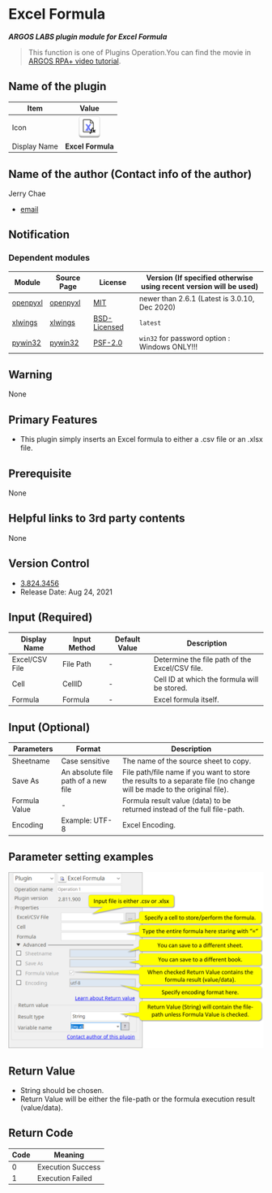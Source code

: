 # Excel Formula

***ARGOS LABS plugin module for Excel Formula***

> This function is one of Plugins Operation.You can find the movie in [ARGOS RPA+ video tutorial](https://www.argos-labs.com/video-tutorial/).

## Name of the plugin
Item         | Value
-------------|:---:
Icon         | ![excelformula](icon.png) 
Display Name | **Excel Formula**

## Name of the author (Contact info of the author)

Jerry Chae
* [email](mailto:mcchae@argos-labs.com)

[comment]: <> (* [github]&#40;https://github.com/Jerry-Chae&#41;)

## Notification

### Dependent modules
Module | Source Page | License | Version (If specified otherwise using recent version will be used)
---|---|---|---
[openpyxl](https://pypi.org/project/openpyxl/) | [openpyxl](https://github.com/theorchard/openpyxl) | [MIT](https://github.com/theorchard/openpyxl/blob/master/LICENCE.rst) | newer than 2.6.1 (Latest is 3.0.10, Dec 2020)
[xlwings](https://pypi.org/project/xlwings/)  | [xlwings](https://github.com/xlwings/xlwings) | [BSD-Licensed](https://github.com/xlwings/xlwings/blob/main/LICENSE.txt) | `latest` 
[pywin32](https://pypi.org/project/pywin32/) | [pywin32](https://github.com/mhammond/pywin32) | [PSF-2.0](https://github.com/mhammond/pywin32/blob/main/Pythonwin/License.txt) | `win32` for password option : Windows ONLY!!!
## Warning 
None
## Primary Features
* This plugin simply inserts an Excel formula to either a .csv file or an .xlsx file.

## Prerequisite
None

## Helpful links to 3rd party contents
None

## Version Control 
* [3.824.3456](setup.yaml)
* Release Date: Aug 24, 2021

## Input (Required) 
Display Name | Input Method | Default Value | Description
---|--------------|---------------|---------
Excel/CSV File   | File Path    | -             | Determine the file path of the Excel/CSV file.
Cell  | CellID       | - | Cell ID at which the formula will be stored.
Formula | Formula | -  | Excel formula itself.


## Input (Optional)


Parameters | Format | Description
----------|-------|------
Sheetname | Case sensitive  | The name of the source sheet to copy.
Save As | An absolute file path of a new file  | File path/file name if you want to store the results to a separate file (no change will be made to the original file).
Formula Value | - | Formula result value (data) to be returned instead of the full file-path.
Encoding | Example: UTF-8 | Excel Encoding.

## Parameter setting examples

![Text_from_Image](README_01.png)


## Return Value
* String should be chosen.
* Return Value will be either the file-path or the formula execution result (value/data).

## Return Code
Code | Meaning
---|---
0 | Execution Success
1 | Execution Failed
